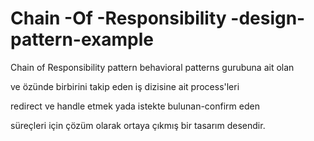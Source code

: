 # Chain -Of -Responsibility -design-pattern-example

Chain of Responsibility pattern behavioral patterns gurubuna ait olan
 
ve özünde birbirini takip eden iş dizisine ait process'leri 

redirect ve handle etmek yada istekte bulunan-confirm eden 

süreçleri için çözüm olarak ortaya çıkmış bir tasarım desendir.